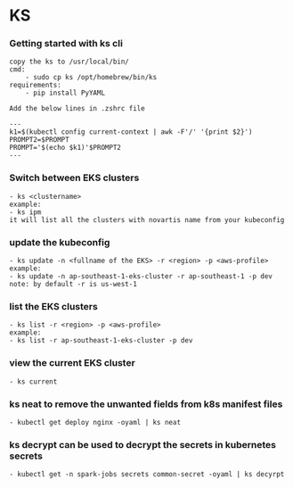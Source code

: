 # KS 

### Getting started with ks cli
    copy the ks to /usr/local/bin/
    cmd:
        - sudo cp ks /opt/homebrew/bin/ks
    requirements:
        - pip install PyYAML

    Add the below lines in .zshrc file

    ---
    k1=$(kubectl config current-context | awk -F'/' '{print $2}')
    PROMPT2=$PROMPT
    PROMPT='$(echo $k1)'$PROMPT2
    ---


### Switch between EKS clusters

    - ks <clustername> 
    example:
    - ks ipm
    it will list all the clusters with novartis name from your kubeconfig

### update the kubeconfig
    - ks update -n <fullname of the EKS> -r <region> -p <aws-profile>
    example:
    - ks update -n ap-southeast-1-eks-cluster -r ap-southeast-1 -p dev
    note: by default -r is us-west-1

### list the EKS clusters
    - ks list -r <region> -p <aws-profile>
    example:
    - ks list -r ap-southeast-1-eks-cluster -p dev

### view the current EKS cluster
    - ks current

### ks neat to remove the unwanted fields from k8s manifest files
    - kubectl get deploy nginx -oyaml | ks neat

### ks decrypt can be used to decrypt the secrets in kubernetes secrets
    - kubectl get -n spark-jobs secrets common-secret -oyaml | ks decyrpt
